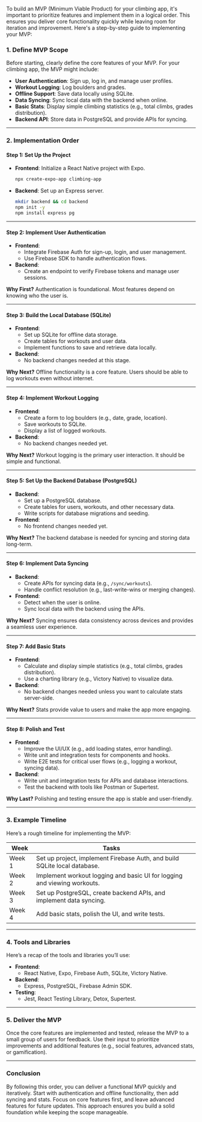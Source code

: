 To build an MVP (Minimum Viable Product) for your climbing app, it's important to prioritize features and implement them in a logical order. This ensures you deliver core functionality quickly while leaving room for iteration and improvement. Here's a step-by-step guide to implementing your MVP:
### **1. Define MVP Scope**

Before starting, clearly define the core features of your MVP. For your climbing app, the MVP might include:

- **User Authentication**: Sign up, log in, and manage user profiles.
- **Workout Logging**: Log boulders and grades.
- **Offline Support**: Save data locally using SQLite.
- **Data Syncing**: Sync local data with the backend when online.
- **Basic Stats**: Display simple climbing statistics (e.g., total climbs, grades distribution).
- **Backend API**: Store data in PostgreSQL and provide APIs for syncing.

---

### **2. Implementation Order**

#### **Step 1: Set Up the Project**

- **Frontend**: Initialize a React Native project with Expo.
    
    ```bash
    npx create-expo-app climbing-app
    ```
    
- **Backend**: Set up an Express server.
    
    ```bash
    mkdir backend && cd backend
    npm init -y
    npm install express pg
    ```
    

---

#### **Step 2: Implement User Authentication**

- **Frontend**:
    - Integrate Firebase Auth for sign-up, login, and user management.
    - Use Firebase SDK to handle authentication flows.
- **Backend**:
    - Create an endpoint to verify Firebase tokens and manage user sessions.

**Why First?** Authentication is foundational. Most features depend on knowing who the user is.

---

#### **Step 3: Build the Local Database (SQLite)**

- **Frontend**:
    - Set up SQLite for offline data storage.
    - Create tables for workouts and user data.
    - Implement functions to save and retrieve data locally.
- **Backend**:
    - No backend changes needed at this stage.

**Why Next?** Offline functionality is a core feature. Users should be able to log workouts even without internet.

---

#### **Step 4: Implement Workout Logging**

- **Frontend**:
    - Create a form to log boulders (e.g., date, grade, location).
    - Save workouts to SQLite.
    - Display a list of logged workouts.
- **Backend**:
    - No backend changes needed yet.

**Why Next?** Workout logging is the primary user interaction. It should be simple and functional.

---

#### **Step 5: Set Up the Backend Database (PostgreSQL)**

- **Backend**:
    - Set up a PostgreSQL database.
    - Create tables for users, workouts, and other necessary data.
    - Write scripts for database migrations and seeding.
- **Frontend**:
    - No frontend changes needed yet.

**Why Next?** The backend database is needed for syncing and storing data long-term.

---

#### **Step 6: Implement Data Syncing**

- **Backend**:
    - Create APIs for syncing data (e.g., `/sync/workouts`).
    - Handle conflict resolution (e.g., last-write-wins or merging changes).
- **Frontend**:
    - Detect when the user is online.
    - Sync local data with the backend using the APIs.

**Why Next?** Syncing ensures data consistency across devices and provides a seamless user experience.

---

#### **Step 7: Add Basic Stats**

- **Frontend**:
    - Calculate and display simple statistics (e.g., total climbs, grades distribution).
    - Use a charting library (e.g., Victory Native) to visualize data.
- **Backend**:
    - No backend changes needed unless you want to calculate stats server-side.

**Why Next?** Stats provide value to users and make the app more engaging.

---

#### **Step 8: Polish and Test**

- **Frontend**:
    - Improve the UI/UX (e.g., add loading states, error handling).
    - Write unit and integration tests for components and hooks.
    - Write E2E tests for critical user flows (e.g., logging a workout, syncing data).
- **Backend**:
    - Write unit and integration tests for APIs and database interactions.
    - Test the backend with tools like Postman or Supertest.

**Why Last?** Polishing and testing ensure the app is stable and user-friendly.

---

### **3. Example Timeline**

Here’s a rough timeline for implementing the MVP:

|  **Week**  |  **Tasks**                                                                |     |
| ---------- | ------------------------------------------------------------------------- | --- |
| Week 1     | Set up project, implement Firebase Auth, and build SQLite local database. |     |
| Week 2     | Implement workout logging and basic UI for logging and viewing workouts.  |     |
| Week 3     | Set up PostgreSQL, create backend APIs, and implement data syncing.       |     |
| Week 4     | Add basic stats, polish the UI, and write tests.                          |     |

---

### **4. Tools and Libraries**

Here’s a recap of the tools and libraries you’ll use:

- **Frontend**:
    - React Native, Expo, Firebase Auth, SQLite, Victory Native.
- **Backend**:
    - Express, PostgreSQL, Firebase Admin SDK.
- **Testing**:
    - Jest, React Testing Library, Detox, Supertest.

---

### **5. Deliver the MVP**

Once the core features are implemented and tested, release the MVP to a small group of users for feedback. Use their input to prioritize improvements and additional features (e.g., social features, advanced stats, or gamification).

---

### **Conclusion**

By following this order, you can deliver a functional MVP quickly and iteratively. Start with authentication and offline functionality, then add syncing and stats. Focus on core features first, and leave advanced features for future updates. This approach ensures you build a solid foundation while keeping the scope manageable.
